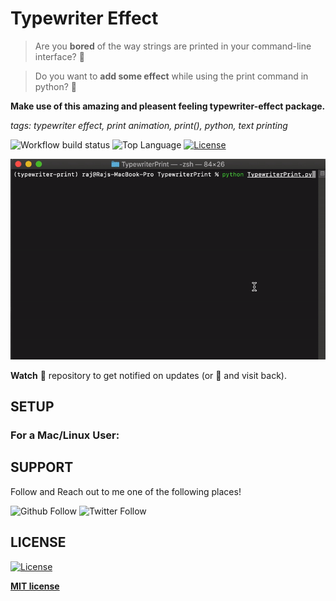 # Typewriter Effect
> Are you **bored** of the way strings are printed in your command-line interface? :eyes:

> Do you want to **add some effect** while using the print command in python? :star_struck:

**Make use of this amazing and pleasent feeling typewriter-effect package.**

*tags: typewriter effect, print animation, print(), python, text printing*

![Workflow build status](https://img.shields.io/github/workflow/status/radroid/typewriter-effect/Python%20package?style=for-the-badge)
![Top Language](https://img.shields.io/github/languages/top/radroid/Hangman?style=for-the-badge) 
[![License](https://img.shields.io/github/license/radroid/Hangman?style=for-the-badge)](https://github.com/radroid/Hangman/blob/master/LICENSE) 

![Effect shown on Terminal](/media/example-print-terminal.gif)

**Watch** :monocle_face: repository to get notified on updates (or **:star2:** and visit back).

## SETUP
### For a Mac/Linux User:


## SUPPORT
Follow and Reach out to me one of the following places!

![Github Follow](https://img.shields.io/github/followers/radroid?label=Follow&style=social) ![Twitter Follow](https://img.shields.io/twitter/follow/Raj_Dholakia001?label=Follow&style=social)

## LICENSE
[![License](https://img.shields.io/github/license/RajD007/Hangman?style=for-the-badge)](https://github.com/RajD007/Hangman/blob/master/LICENSE)

**[MIT license](https://opensource.org/licenses/MIT)**
